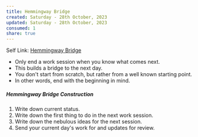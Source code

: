 ```yaml
---
title: Hemmingway Bridge
created: Saturday - 28th October, 2023
updated: Saturday - 28th October, 2023
consumed: 1
share: true
---
```


Self Link: [Hemmingway Bridge](Hemmingway%20Bridge.md)

* Only end a work session when you know what comes next.
* This builds a bridge to the next day.
* You don't start from scratch, but rather from a well known starting point.
* In other words, end with the beginning in mind.

##### Hemmingway Bridge Construction

1. Write down current status.
1. Write down the first thing to do in the next work session.
1. Write down the nebulous ideas for the next session.
1. Send your current day's work for and updates for review.
